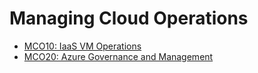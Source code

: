 # Managing Cloud Operations

- [MCO10: IaaS VM Operations](./mco10/README.md)  
- [MCO20: Azure Governance and Management](./mco10/README.md) 